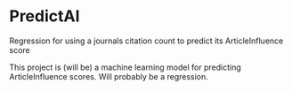# PredictAI
Regression for using a journals citation count to predict its ArticleInfluence score

This project is (will be) a machine learning model for predicting ArticleInfluence scores. Will probably be a regression. 
